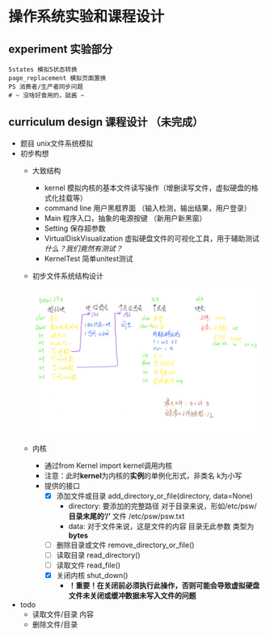 # 操作系统实验和课程设计

## experiment 实验部分
    5states 模拟5状态转换
    page_replacement 模拟页面置换
    PS 消费者/生产者同步问题
    # ~ 没啥好食用的，就酱 ~
  
## curriculum design 课程设计 （未完成）
  - 题目 unix文件系统模拟
  - 初步构想
    - 大致结构
        - kernel 模拟内核的基本文件读写操作（增删读写文件，虚拟硬盘的格式化挂载等）
        - command line 用户黑框界面 （输入检测，输出结果，用户登录）
        - Main 程序入口，抽象的电源按键 （新用户新黑窗）
        - Setting 保存超参数
        - VirtualDiskVisualization 虚拟硬盘文件的可视化工具，用于辅助测试 *什么？我们竟然有测试？*
        - KernelTest 简单unitest测试
        
    - 初步文件系统结构设计
          ![Image text](./miscellaneous/文件系统结构.png)
          
    - 内核
        - 通过from Kernel import kernel调用内核
        - 注意：此时**kernel**为内核的**实例**的单例化形式，非类名 k为小写
        - 提供的接口
            - [x] 添加文件或目录 add_directory_or_file(directory, data=None)
                - directory: 要添加的完整路径 对于目录来说，形如/etc/psw/ **目录末尾的‘/’** 文件 /etc/psw/psw.txt
                - data: 对于文件来说，这是文件的内容 目录无此参数 类型为**bytes**
            - [ ] 删除目录或文件 remove_directory_or_file()
            - [ ] 读取目录 read_directory()
            - [ ] 读取文件 read_file()
            - [x] 关闭内核 shut_down()
                - **！重要！在关闭前必须执行此操作，否则可能会导致虚拟硬盘文件未关闭或缓冲数据未写入文件的问题**
  - todo
    - 读取文件/目录 内容
    - 删除文件/目录